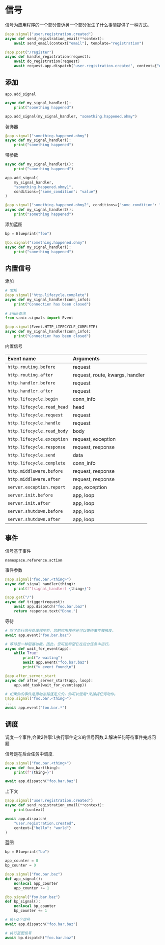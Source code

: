 # 信号

信号为应用程序的一个部分告诉另一个部分发生了什么事情提供了一种方式。

```python
@app.signal("user.registration.created")
async def send_registration_email(**context):
    await send_email(context["email"], template="registration")

@app.post("/register")
async def handle_registration(request):
    await do_registration(request)
    await request.app.dispatch("user.registration.created", context={"email": request.json.email})
```

## 添加

`app.add_signal`

```python
async def my_signal_handler():
    print("something happened")

app.add_signal(my_signal_handler, "something.happened.ohmy")

```

装饰器

```python
@app.signal("something.happened.ohmy")
async def my_signal_handler():
    print("something happened")

```

带参数

```python
async def my_signal_handler1():
    print("something happened")

app.add_signal(
    my_signal_handler,
    "something.happened.ohmy1",
    conditions={"some_condition": "value"}
)

@app.signal("something.happened.ohmy2", conditions={"some_condition": "value"})
async def my_signal_handler2():
    print("something happened")

```

添加蓝图

```python
bp = Blueprint("foo")

@bp.signal("something.happened.ohmy")
async def my_signal_handler():
    print("something happened")

```

## 内置信号

添加

```python
# 常规
@app.signal("http.lifecycle.complete")
async def my_signal_handler(conn_info):
    print("Connection has been closed")
    
# Enum查询
from sanic.signals import Event

@app.signal(Event.HTTP_LIFECYCLE_COMPLETE)
async def my_signal_handler(conn_info):
    print("Connection has been closed")
```

内置信号

| Event name                 | Arguments                       |
| :------------------------- | :------------------------------ |
| `http.routing.before`      | request                         |
| `http.routing.after`       | request, route, kwargs, handler |
| `http.handler.before`      | request                         |
| `http.handler.after`       | request                         |
| `http.lifecycle.begin`     | conn_info                       |
| `http.lifecycle.read_head` | head                            |
| `http.lifecycle.request`   | request                         |
| `http.lifecycle.handle`    | request                         |
| `http.lifecycle.read_body` | body                            |
| `http.lifecycle.exception` | request, exception              |
| `http.lifecycle.response`  | request, response               |
| `http.lifecycle.send`      | data                            |
| `http.lifecycle.complete`  | conn_info                       |
| `http.middleware.before`   | request, response               |
| `http.middleware.after`    | request, response               |
| `server.exception.report`  | app, exception                  |
| `server.init.before`       | app, loop                       |
| `server.init.after`        | app, loop                       |
| `server.shutdown.before`   | app, loop                       |
| `server.shutdown.after`    | app, loop                       |

## 事件

信号基于事件

```
namespace.reference.action
```

事件参数

```python
@app.signal("foo.bar.<thing>")
async def signal_handler(thing):
    print(f"[signal_handler] {thing=}")

@app.get("/")
async def trigger(request):
    await app.dispatch("foo.bar.baz")
    return response.text("Done.")
```

等待

```python
# 除了执行信号处理程序外，您的应用程序还可以等待事件被触发。
await app.event("foo.bar.baz")

# 等待是一种阻塞功能。因此，您可能希望它在后台任务中运行。
async def wait_for_event(app):
    while True:
        print("> waiting")
        await app.event("foo.bar.baz")
        print("> event found\n")

@app.after_server_start
async def after_server_start(app, loop):
    app.add_task(wait_for_event(app))

# 如果你的事件是用动态路径定义的，你可以使用*来捕捉任何动作。
@app.signal("foo.bar.<thing>")
...
await app.event("foo.bar.*")

```

## 调度

调度一个事件,会做2件事:1.执行事件定义的信号函数,2.解决任何等待事件完成问题

信号是在后台任务中调度.

```python
@app.signal("foo.bar.<thing>")
async def foo_bar(thing):
    print(f"{thing=}")

await app.dispatch("foo.bar.baz")

```

上下文

```python
@app.signal("user.registration.created")
async def send_registration_email(**context):
    print(context)

await app.dispatch(
    "user.registration.created",
    context={"hello": "world"}
)

```

蓝图

```python
bp = Blueprint("bp")

app_counter = 0
bp_counter = 0

@app.signal("foo.bar.baz")
def app_signal():
    nonlocal app_counter
    app_counter += 1

@bp.signal("foo.bar.baz")
def bp_signal():
    nonlocal bp_counter
    bp_counter += 1

# 执行2个信号
await app.dispatch("foo.bar.baz")

# 执行蓝图信号
await bp.dispatch("foo.bar.baz")
```

